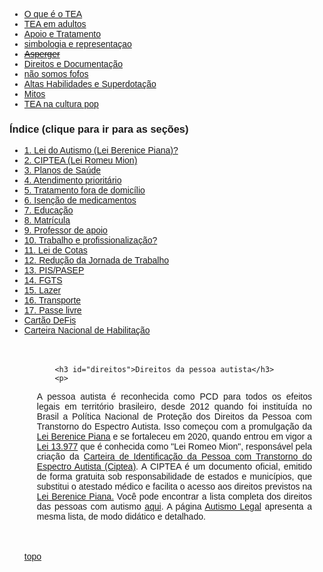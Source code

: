 
<html lang="pt-BR">
<head>
    <meta charset="UTF-8">
    <meta name="viewport" content="width=device-width, initial-scale=1.0">
    <title>Menu de Navegação</title>
    <style>
        body {
            font-family: Arial, sans-serif;
        }
        .menu {
            background-color: #333;
            overflow: hidden;
        }
        .menu a {
            float: left;
            display: block;
            color: white;
            text-align: center;
            padding: 14px 16px;
            text-decoration: none;
        }
        .menu a:hover {
            background-color: #ddd;
            color: black;
        }
        .content {
            padding: 20px;
        }
        p {
            text-align: justify;
        }
        .centered-img {
            display: block;
            margin-left: auto;
            margin-right: auto;
            height: 200px;
            width: auto;
        }
    </style>
</head>
<body>
<div class="navbar">
  <div class="navbar-inner">
      <ul class="nav">
      <li><a href= "/pages/autismo/autismo.html">O que é o TEA</a></li>
      <li><a href= "/pages/autismo/teadultos.html">TEA em adultos</a></li>
      <li><a href= "/pages/autismo/apoioetratamento.html">Apoio e Tratamento</a></li>
        <li><a href= "/pages/autismo/identificadao.html">simbologia e representaçao</a></li>
        <li><a href= "/pages/autismo/asperger.html"> <del>Asperger</del></a></li>
        <li><a href= "/pages/autismo/direitos.html">Direitos e Documentação</a></li>
        <li><a href= "/pages/autismo/fofos.html">não somos fofos</a></li>
        <li><a href= "/pages/autismo/habilidades.html">Altas Habilidades e Superdotação</a></li>
        <li><a href= "/pages/autismo/mitos.html">Mitos</a></li>
          <li><a href= "/pages/autismo/namidia.html">TEA na cultura pop</a></li>
      </ul>
  </div>
</div>
<p>
<p>
<p>
<h3>Índice (clique para ir para as seções)</h3>
<ul>
    <li><a href="#berenice">1. Lei do Autismo (Lei Berenice Piana)</del>?</a></li>
    <li><a href="#ciptea">2. CIPTEA (Lei Romeu Mion)</a></li>
    <li><a href="#convenio">3. Planos de Saúde</a></li>
    <li><a href="#atendimento">4. Atendimento prioritário</a></li>
    <li><a href="#tratamento">5. Tratamento fora de domicílio</a></li>
    <li><a href="#remedios">6. Isenção de medicamentos</a></li>
    <li><a href="#educacao">7. Educação</a></li>
    <li><a href="#matricula">8. Matrícula</a></li>
    <li><a href="#professordeapoio">9. Professor de apoio</a></li>
    <li><a href="#trabalho">10. Trabalho e profissionalização</del>?</a></li>
    <li><a href="#cotas">11. Lei de Cotas</a></li>
    <li><a href="#jornada">12. Redução da Jornada de Trabalho</a></li>
    <li><a href="#pis">13. PIS/PASEP</a></li>
    <li><a href="#fgts">14. FGTS</a></li>
    <li><a href="#lazer">15. Lazer</a></li>
    <li><a href="#transporte">16. Transporte</a></li>
    <li><a href="#passe">17. Passe livre</a></li>
    <li><a href="#cartao">Cartão DeFis</a></li>
    <li><a href="#cnh">Carteira Nacional de Habilitação</a></li>
</div>
<p>
<p>
<p>
<div class="content">

        <h3 id="direitos">Direitos da pessoa autista</h3>
        <p>
A pessoa autista é reconhecida como PCD para todos os efeitos legais em território brasileiro, desde 2012 quando foi instituída no Brasil  a Política Nacional de Proteção dos Direitos da Pessoa com Transtorno do Espectro Autista. Isso começou com a promulgação da <a href="https://presrepublica.jusbrasil.com.br/legislacao/1033668/lei-12764-12">Lei Berenice Piana</a> e se fortaleceu em 2020, quando entrou em vigor a <a href="https://www.planalto.gov.br/ccivil_03/_ato2019-2022/2020/lei/l13977.htm">Lei 13.977</a> que é conhecida como "Lei Romeo Mion", responsável pela criação da <a href="https://www.pessoacomdeficiencia.sp.gov.br/ciptea/#:~:text=A%20Carteira%20de%20Identificação%20da,TEA%20nos%20serviços%20públicos%20e">Carteira de Identificação da Pessoa com Transtorno do Espectro Autista (Ciptea)</a>. A CIPTEA é um documento oficial, emitido de forma gratuita sob responsabilidade de estados e municípios, que substitui  o atestado médico e  facilita o acesso aos direitos previstos na <a href="https://www.planalto.gov.br/ccivil_03/_ato2019-2022/2020/lei/l13977.htm">Lei Berenice Piana.</a>
Você pode encontrar a lista completa dos direitos das pessoas com autismo  <a href="https://institutosingular.org/blog/direitos-dos-autistas/?utm_source=google_ads&utm_medium=cpc&utm_campaign=21159085894&utm_content=&utm_term=&gad_source=1&gclid=EAIaIQobChMIvL7A1tm7hgMVbi7UAR0_CAsXEAAYASAAEgKIAfD_BwE">aqui</a>. A página <a href="https://autismolegal.com.br/direitos-do-autista/">Autismo Legal</a>  apresenta a mesma lista, de modo didático e detalhado.
</div>
<p>
</p>
  <a href="#top">topo</a></p>
  <p>
  <p>
